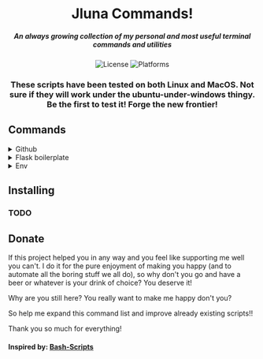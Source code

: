 <div align="center">

# Jluna Commands!

##### An always growing collection of my personal and most useful terminal commands and utilities

![License](https://img.shields.io/badge/license-GPLv3-green.svg) ![Platforms](https://img.shields.io/badge/platform-Linux%20%7C%20MacOS-blue.svg)



### These scripts have been tested on both Linux and MacOS. Not sure if they will work under the ubuntu-under-windows thingy. Be the first to test it! Forge the new frontier!

</div>

## Commands

<details>
<summary>Github</summary>

### Github

A very thin and tiny github-api wrapper. It allows you to create, list and clone your github repositories.

For it to work you need to get a [Github API token](https://github.com/settings/tokens) and store it in a shell variable called ``` GITHUB_API_TOKEN ```. I would export the variable at the end of your ``` .bashrc ``` like:

```
...
export GITHUB_API_TOKEN=98fds832HUNTER02fs9ghh0t92


```
#### Usage:

The usage is simple:

```
github command | optional-arguments

```
#### Commands:
- **create**: Creates a repository in github.com
- **list**: Lists all your github.com repositories
- **clone**: Clones a github.com repository by name in your machine

#### Optional arguments:
- **-n** | **--projectname**: Name of the project you want to create or clone.
- **-p** | **--public**: Wether you want the repository you are about to create public or private. By default is set to private.
- **-u** | **--upload**: Detects if you have a local repository in the current directory, sets the remote to the github.com repo you've created and pushes everything (commited)
- **--ssh**: Forces the use of ssh when connecting to github.com (default is https)

#### Examples:
- ##### Creates public github.com repository and uploads local git repo, using ssh
``` github create -n jluna-commands -u --public --ssh```

- ##### Lists all of your github.com repositories
``` github list ```

- ##### Clones this github.com repository over ssh
``` github clone -n JavierLuna/jluna-commands --ssh ```

(Notice how I use here the author part)
</details>

<details>
<summary>Flask boilerplate</summary>

### Flask boilerplate

#### TODO


</details>

<details>
<summary>Env</summary>

### Env

Work with Python 3's virtual environments easier.

It searches for a virtual environment in the current directory called ```env```, activates it and installs all dependencies listed in the ```requirements.txt``` file if found.

If no virtual environment is found it creates a new one along the process.

#### Usage:

```env```

And that's it, no parameters.


#### Why not using virtualenvwrapper?

I like my virtual environments in the project's root directory, where I can see them.
It is easier to manage them and purge them if necessary.

In addition I wanted to install everything automatically each time the virtual environment is activated through this command.


</details>







## Installing

### TODO


## Donate
If this project helped you in any way and you feel like supporting me well you can't. I do it for the pure enjoyment of making you happy (and to automate all the boring stuff we all do), so why don't you go and have a beer or whatever is your drink of choice? You deserve it!

Why are you still here?
You really want to make me happy don't you?

So help me expand this command list and improve already existing scripts!!

Thank you so much for everything!


#### Inspired by: [Bash-Scripts](https://github.com/alexanderepstein/Bash-Snippets)

